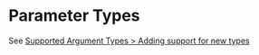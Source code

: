 # Parameter Types

See [Supported Argument Types > Adding support for new types](../DefiningCommands/argument-types.md#adding-support-for-other-types)